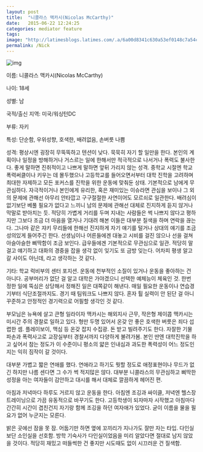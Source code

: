 ```yaml
---
layout: post
title:  "니콜라스 맥카시(Nicolas McCarthy)"
date:   2015-06-22 12:24:25
categories: mediator feature
tags: 
image: "http://latimesblogs.latimes.com/.a/6a00d8341c630a53ef0148c7a54c45970c-pi"
permalink: /Nick
---
```


![img](https://pbs.twimg.com/media/CJITHxAUYAQ9vsc.jpg)

이름: 
니콜라스 맥카시(Nicolas McCarthy)

나이: 
18세

성별: 
남

국적/출신 지역: 
미국/워싱턴DC

부류: 
자키

특성: 
단순함, 우위성향, 호색한, 배려없음, 손버릇 나쁨

성격: 
 평상시엔 굉장히 무뚝뚝하고 텐션이 낮다. 묵묵히 자기 할 일만을 한다. 본인의 계획이나 일정을 방해하거나 거스르는 일에 한해서만 적극적으로 나서거나 폭력도 불사한다. 좋게 말하면 진취적이고 나쁘게 말하면 앞뒤 가리지 않는 성격. 중학교 시절엔 학교 폭력써클이나 키우는 데 몰두했으나 고등학교를 들어오면서부터 대학 진학을 고려하며 최대한 자제하고 모든 포커스를 진학을 위한 운동에 맞춰둔 상태. 
 기본적으로 남에게 무관심하다. 자극적이거나 본인에게 유리한, 혹은 재미있는 이슈라면 관심을 보이나 그 외의 문제에 관해선 아무리 안타깝고 구구절절한 사연이어도 모르쇠로 일관한다. 배려심이 없기보단 베풀 필요가 없다고 느끼니 남의 문제에 관해선 대체로 진지하게 듣지 않거나 막말로 받아치는 듯. 적당히 가볍게 거리를 두며 지내는 사람들은 썩 나쁘지 않다고 평하지만 그보다 조금 더 마음을 열거나 기대려 해본 이들은 대부분 질색을 하며 연락을 끊는다. 그나마 같은 쟈키 무리들에 한해선 진지하게 자기 얘기를 털거나 상대의 얘기를 조금 성의있게 들어주긴 한다.
 선생님이나 어른들에겐 대놓고 시비를 걸진 않으나 선을 걸쳐 아슬아슬한 삐딱함이 조금 보인다. 급우들에겐 기본적으로 무관심으로 일관. 적당히 말 걸고 얘기하고 대화의 경중을 잡을 생각 없이 잊기도 또 금방 잊는다. 어차피 평생 알고 갈 사이도 아닌데, 라고 생각하는 것 같다.


기타: 
 학교 럭비부의 센터 포지션. 운동에 천부적인 소질이 있거나 운동을 좋아하는 건 아니다. 공부머리가 없단 걸 알고 대학은 가야겠으니 선택한 예체능이 체육인 것. 한번 정한 일에 뚝심은 상당해서 정해진 일은 대쪽같이 해낸다. 매일 필요한 운동이나 연습경기부터 식단조절까지도. 경기 때 팀워크도 나쁘지 않다. 혼자 튈 실력이 안 된단 걸 아니 꾸준하고 안정적인 경기력으로 어필할 생각인 것 같다.
 
 부모님은 뉴욕에 살고 큰형 일라이자 맥카시는 해외지사 근무, 작은형 제이콥 맥카시는 미시간 주의 경찰로 일하고 있다. 형만 두명 있어서 온갖 안 좋은 호색한 버릇은 죄다 섭렵한 셈. 플레이보이, 맥심 등 온갖 잡지 수집광. 돈 받고 빌려주기도 한다. 자잘한 기물파손과 폭력사고로 교장실부터 경찰서까지 다양하게 불려가봄. 본인 딴엔 대학진학을 하고 싶어서 참는 정도가 이 수준이니 평소의 얇은 인내심과 과도한 폭력성이 어느 정도인지는 익히 짐작이 갈 것이다.

 대부분 가볍고 짧은 연애를 했다. 연애라고 하기도 뭣할 정도로 애정표현이나 무드가 없긴 하지만 나름 센다면 그 수가 썩 적지많은 않다. 대부분 니콜라스의 무관심하고 삐딱한 성정을 아는 여자들이 감안하고 대시를 해서 대체로 깔끔하게 헤어진 편. 

 아침과 저녁마다 하루도 거르지 않고 운동을 한다. 아침엔 조깅과 싸이클, 저녁엔 헬스장 트레이닝으로 가끔 유동적으로 바꾸기도 한다. 고등학생이 되자마자 시작했고 아침마다 간간히 시간이 겹친건지 자기랑 함께 조깅을 하던 여자애가 있었다. 굳이 이름을 물을 필요가 없어 누군지는 모른다.

 밝은 곳에선 잠을 못 잠. 어둡기만 하면 옆에 꼬끼리가 지나가도 잘만 자는 타입. 다인실보단 소인실을 선호함. 방학 기숙사가 다인실이었음을 미리 알았다면 절대로 남지 않았을 것이다. 적당히 재밌고 떠들썩한 건 좋지만 시도때도 없이 시끄러운 건 질색함. 
 
